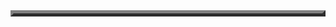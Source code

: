 <!DOCTYPE HTML PUBLIC "-//W3C//DTD HTML 4.01//EN">
<HTML>
  <table border="5" bgcolor="lightblue">
 
</HTML>

